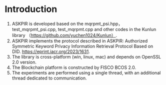 # Introduction
1. ASKPIR is developed based on the mqrpmt_psi.hpp，test_mqrpmt_psi.cpp, test_mqrpmt.cpp and other codes in the Kunlun library （https://github.com/yuchen1024/Kunlun）.
2. ASKPIR implements the protocol described in ASKPIR: Authorized Symmetric Keyword Privacy Information Retrieval Protocol Based on DID. https://eprint.iacr.org/2023/1631.
3. The library is cross-platform (win, linux, mac) and depends on OpenSSL 2.0 version.
4. The Blockchain platform is constructed by FISCO BCOS 2.0.
5. The experiments are performed using a single thread, with an additional thread dedicated to communication.


